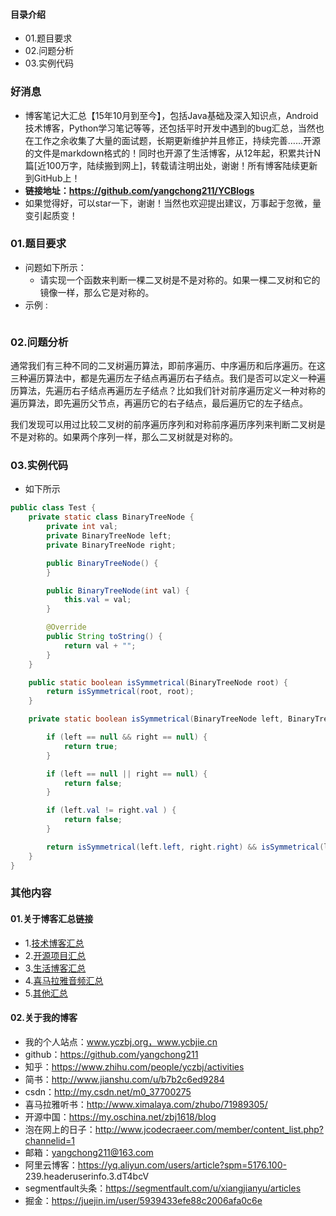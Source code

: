#### 目录介绍
- 01.题目要求
- 02.问题分析
- 03.实例代码



### 好消息
- 博客笔记大汇总【15年10月到至今】，包括Java基础及深入知识点，Android技术博客，Python学习笔记等等，还包括平时开发中遇到的bug汇总，当然也在工作之余收集了大量的面试题，长期更新维护并且修正，持续完善……开源的文件是markdown格式的！同时也开源了生活博客，从12年起，积累共计N篇[近100万字，陆续搬到网上]，转载请注明出处，谢谢！所有博客陆续更新到GitHub上！
- **链接地址：https://github.com/yangchong211/YCBlogs**
- 如果觉得好，可以star一下，谢谢！当然也欢迎提出建议，万事起于忽微，量变引起质变！






### 01.题目要求
- 问题如下所示：
    - 请实现一个函数来判断一棵二叉树是不是对称的。如果一棵二叉树和它的镜像一样，那么它是对称的。
- 示例 :
    ```

    ```




### 02.问题分析
通常我们有三种不同的二叉树遍历算法，即前序遍历、中序遍历和后序遍历。在这三种遍历算法中，都是先遍历左子结点再遍历右子结点。我们是否可以定义一种遍历算法，先遍历右子结点再遍历左子结点？比如我们针对前序遍历定义一种对称的遍历算法，即先遍历父节点，再遍历它的右子结点，最后遍历它的左子结点。 

我们发现可以用过比较二叉树的前序遍历序列和对称前序遍历序列来判断二叉树是不是对称的。如果两个序列一样，那么二叉树就是对称的。


### 03.实例代码
- 如下所示
```java
public class Test {
    private static class BinaryTreeNode {
        private int val;
        private BinaryTreeNode left;
        private BinaryTreeNode right;

        public BinaryTreeNode() {
        }

        public BinaryTreeNode(int val) {
            this.val = val;
        }

        @Override
        public String toString() {
            return val + "";
        }
    }

    public static boolean isSymmetrical(BinaryTreeNode root) {
        return isSymmetrical(root, root);
    }

    private static boolean isSymmetrical(BinaryTreeNode left, BinaryTreeNode right) {

        if (left == null && right == null) {
            return true;
        }

        if (left == null || right == null) {
            return false;
        }

        if (left.val != right.val ) {
            return false;
        }

        return isSymmetrical(left.left, right.right) && isSymmetrical(left.right, right.left);
    }
}
```




### 其他内容
#### 01.关于博客汇总链接
- 1.[技术博客汇总](https://www.jianshu.com/p/614cb839182c)
- 2.[开源项目汇总](https://blog.csdn.net/m0_37700275/article/details/80863574)
- 3.[生活博客汇总](https://blog.csdn.net/m0_37700275/article/details/79832978)
- 4.[喜马拉雅音频汇总](https://www.jianshu.com/p/f665de16d1eb)
- 5.[其他汇总](https://www.jianshu.com/p/53017c3fc75d)



#### 02.关于我的博客
- 我的个人站点：www.yczbj.org，www.ycbjie.cn
- github：https://github.com/yangchong211
- 知乎：https://www.zhihu.com/people/yczbj/activities
- 简书：http://www.jianshu.com/u/b7b2c6ed9284
- csdn：http://my.csdn.net/m0_37700275
- 喜马拉雅听书：http://www.ximalaya.com/zhubo/71989305/
- 开源中国：https://my.oschina.net/zbj1618/blog
- 泡在网上的日子：http://www.jcodecraeer.com/member/content_list.php?channelid=1
- 邮箱：yangchong211@163.com
- 阿里云博客：https://yq.aliyun.com/users/article?spm=5176.100- 239.headeruserinfo.3.dT4bcV
- segmentfault头条：https://segmentfault.com/u/xiangjianyu/articles
- 掘金：https://juejin.im/user/5939433efe88c2006afa0c6e










